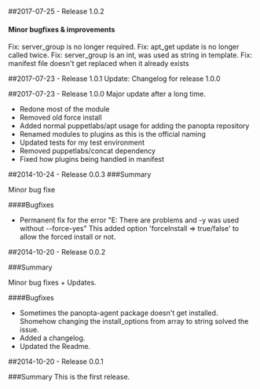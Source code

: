 ##2017-07-25 - Release 1.0.2
#### Minor bugfixes & improvements

Fix: server_group is no longer required.
Fix: apt_get update is no longer called twice.
Fix: server_group is an int, was used as string in template.
Fix: manifest file doesn't get replaced when it already exists

##2017-07-23 - Release 1.0.1
Update: Changelog for release 1.0.0

##2017-07-23 - Release 1.0.0
Major update after a long time.
 - Redone most of the module
 - Removed old force install
 - Added normal puppetlabs/apt usage for adding the panopta repository
 - Renamed modules to plugins as this is the official naming
 - Updated tests for my test environment
 - Removed puppetlabs/concat dependency
 - Fixed how plugins being handled in manifest

##2014-10-24 - Release 0.0.3
###Summary

Minor bug fixe

####Bugfixes
- Permanent fix for the error "E: There are problems and -y was used without --force-yes"
  This added option 'forceInstall => true/false' to allow the forced install or not.

##2014-10-20 - Release 0.0.2

###Summary

Minor bug fixes + Updates.

####Bugfixes
- Sometimes the panopta-agent package doesn't get installed. Shomehow changing the install_options from array to string solved the issue.
- Added a changelog.
- Updated the Readme.

##2014-10-20 - Release 0.0.1

###Summary
This is the first release.

